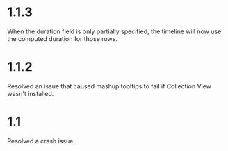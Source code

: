 # 1.1.3

When the duration field is only partially specified, the timeline will now use the computed duration for those rows.

# 1.1.2

Resolved an issue that caused mashup tooltips to fail if Collection View wasn't installed.

# 1.1

Resolved a crash issue.